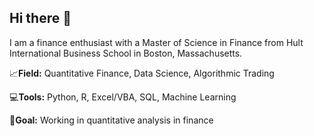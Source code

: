## Hi there 👋

I am a finance enthusiast with a Master of Science in Finance from Hult International Business School in Boston, Massachusetts.

📈**Field:** Quantitative Finance, Data Science, Algorithmic Trading

💻**Tools:** Python, R, Excel/VBA, SQL, Machine Learning

🧭**Goal:** Working in quantitative analysis in finance


<!--
**chloebtn/chloebtn** is a ✨ _special_ ✨ repository because its `README.md` (this file) appears on your GitHub profile.

Here are some ideas to get you started:

- 🔭 I’m currently working on ...
- 🌱 I’m currently learning ...
- 👯 I’m looking to collaborate on ...
- 🤔 I’m looking for help with ...
- 💬 Ask me about ...
- 📫 How to reach me: ...
- 😄 Pronouns: ...
- ⚡ Fun fact: ...
-->
